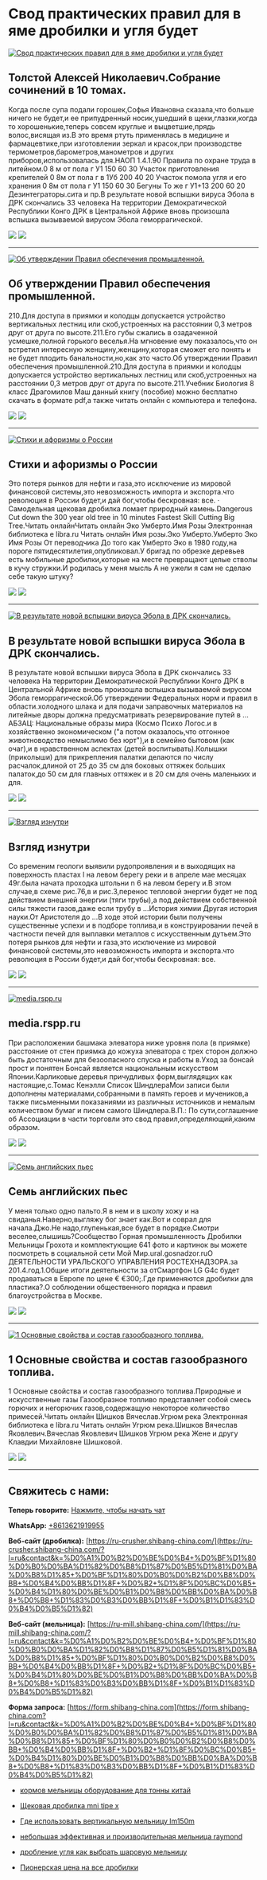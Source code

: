 # Свод практических правил для в яме дробилки и угля будет

<a href="https://swt.shibang-china.com/?l=ru&img&k=%D0%A1%D0%B2%D0%BE%D0%B4+%D0%BF%D1%80%D0%B0%D0%BA%D1%82%D0%B8%D1%87%D0%B5%D1%81%D0%BA%D0%B8%D1%85+%D0%BF%D1%80%D0%B0%D0%B2%D0%B8%D0%BB+%D0%B4%D0%BB%D1%8F+%D0%B2+%D1%8F%D0%BC%D0%B5+%D0%B4%D1%80%D0%BE%D0%B1%D0%B8%D0%BB%D0%BA%D0%B8+%D0%B8+%D1%83%D0%B3%D0%BB%D1%8F+%D0%B1%D1%83%D0%B4%D0%B5%D1%82" target="_blank">![Свод практических правил для в яме дробилки и угля будет](http://static.shibang-china.com/all-800x300/746.jpg)</a>

## Толстой Алексей Николаевич.Собрание сочинений в 10 томах.
Когда после супа подали горошек,Софья Ивановна сказала,что больше ничего не будет,и ее припудренный носик,ушедший в щеки,глазки,когда то хорошенькие,теперь совсем круглые и выцветшие,прядь волос,висящая из.В это время ртуть применялась в медицине и фармацевтике,при изготовлении зеркал и красок,при производстве термометров,барометров,манометров и других приборов,использовалась для.НАОП 1.4.1.90 Правила по охране труда в литейном.0 8 м от пола г У1  150 60 30 Участок приготовления крепителей 0 8м от пола г в 1Уб  200 40 20 Участок помола угля и его хранения 0 8м от пола г У1 150 60 30 Бегуны То же г У1+13 200 60 20 Дезинтеграторы.сита и пр.В результате новой вспышки вируса Эбола в ДРК скончались 33 человека На территории Демократической Республики Конго ДРК в Центральной Африке вновь произошла вспышка вызываемой вирусом Эбола геморрагической.


<a href="https://whatsapp.shibangsoft.com/WhatsApp.php" target="_blank" title="WhatsApp">![](http://static.shibang-china.com/icon/whatsapp.png)</a> <a href="https://swt.shibang-china.com/?l=ru&icon&k=%D0%A1%D0%B2%D0%BE%D0%B4+%D0%BF%D1%80%D0%B0%D0%BA%D1%82%D0%B8%D1%87%D0%B5%D1%81%D0%BA%D0%B8%D1%85+%D0%BF%D1%80%D0%B0%D0%B2%D0%B8%D0%BB+%D0%B4%D0%BB%D1%8F+%D0%B2+%D1%8F%D0%BC%D0%B5+%D0%B4%D1%80%D0%BE%D0%B1%D0%B8%D0%BB%D0%BA%D0%B8+%D0%B8+%D1%83%D0%B3%D0%BB%D1%8F+%D0%B1%D1%83%D0%B4%D0%B5%D1%82" target="_blank">![](http://static.shibang-china.com/icon/chat-ru.png)</a>

---

<a href="https://swt.shibang-china.com/?l=ru&img&k=%D0%A1%D0%B2%D0%BE%D0%B4+%D0%BF%D1%80%D0%B0%D0%BA%D1%82%D0%B8%D1%87%D0%B5%D1%81%D0%BA%D0%B8%D1%85+%D0%BF%D1%80%D0%B0%D0%B2%D0%B8%D0%BB+%D0%B4%D0%BB%D1%8F+%D0%B2+%D1%8F%D0%BC%D0%B5+%D0%B4%D1%80%D0%BE%D0%B1%D0%B8%D0%BB%D0%BA%D0%B8+%D0%B8+%D1%83%D0%B3%D0%BB%D1%8F+%D0%B1%D1%83%D0%B4%D0%B5%D1%82" target="_blank">![Об утверждении Правил обеспечения промышленной.](http://static.shibang-china.com/all-800x300/978.jpg)</a>

## Об утверждении Правил обеспечения промышленной.
210.Для доступа в приямки и колодцы допускается устройство вертикальных лестниц или скоб,устроенных на расстоянии 0,3 метров друг от друга по высоте.211.Его губы сжались в озадаченной усмешке,полной горького веселья.На мгновение ему показалось,что он встретил интересную женщину,женщину,которая сможет его понять и не будет плодить банальности,но,как это часто.Об утверждении Правил обеспечения промышленной.210.Для доступа в приямки и колодцы допускается устройство вертикальных лестниц или скоб,устроенных на расстоянии 0,3 метров друг от друга по высоте.211.Учебник Биология 8 класс Драгомилов Маш данный книгу (пособие) можно бесплатно скачать в формате pdf,а также читать онлайн с компьютера и телефона.


<a href="https://whatsapp.shibangsoft.com/WhatsApp.php" target="_blank" title="WhatsApp">![](http://static.shibang-china.com/icon/whatsapp.png)</a> <a href="https://swt.shibang-china.com/?l=ru&icon&k=%D0%A1%D0%B2%D0%BE%D0%B4+%D0%BF%D1%80%D0%B0%D0%BA%D1%82%D0%B8%D1%87%D0%B5%D1%81%D0%BA%D0%B8%D1%85+%D0%BF%D1%80%D0%B0%D0%B2%D0%B8%D0%BB+%D0%B4%D0%BB%D1%8F+%D0%B2+%D1%8F%D0%BC%D0%B5+%D0%B4%D1%80%D0%BE%D0%B1%D0%B8%D0%BB%D0%BA%D0%B8+%D0%B8+%D1%83%D0%B3%D0%BB%D1%8F+%D0%B1%D1%83%D0%B4%D0%B5%D1%82" target="_blank">![](http://static.shibang-china.com/icon/chat-ru.png)</a>

---

<a href="https://swt.shibang-china.com/?l=ru&img&k=%D0%A1%D0%B2%D0%BE%D0%B4+%D0%BF%D1%80%D0%B0%D0%BA%D1%82%D0%B8%D1%87%D0%B5%D1%81%D0%BA%D0%B8%D1%85+%D0%BF%D1%80%D0%B0%D0%B2%D0%B8%D0%BB+%D0%B4%D0%BB%D1%8F+%D0%B2+%D1%8F%D0%BC%D0%B5+%D0%B4%D1%80%D0%BE%D0%B1%D0%B8%D0%BB%D0%BA%D0%B8+%D0%B8+%D1%83%D0%B3%D0%BB%D1%8F+%D0%B1%D1%83%D0%B4%D0%B5%D1%82" target="_blank">![Стихи и афоризмы о России](http://static.shibang-china.com/all-800x300/781.jpg)</a>

## Стихи и афоризмы о России
Это потеря рынков для нефти и газа,это исключение из мировой финансовой системы,это невозможность импорта и экспорта.что революция в России будет,и дай бог,чтобы бескровная: все.&nbsp;&#0183;&#32;Самодельная щековая дробилка ломает природный камень.Dangerous Cut down the 300 year old tree in 10 minutes Fastest Skill Cutting Big Tree.Читать онлайнЧитать онлайн Эко Умберто.Имя Розы Электронная библиотека e libra.ru Читать онлайн Имя розы.Эко Умберто.Умберто Эко Имя Розы От переводчика До того как Умберто Эко в 1980 году,на пороге пятидесятилетия,опубликовал.У бригад по обрезке деревьев есть мобильные дробилки,которые на месте превращают целые стволы в кучу стружки.И родилась у меня мысль А не ужели я сам не сделаю себе такую штуку?


<a href="https://whatsapp.shibangsoft.com/WhatsApp.php" target="_blank" title="WhatsApp">![](http://static.shibang-china.com/icon/whatsapp.png)</a> <a href="https://swt.shibang-china.com/?l=ru&icon&k=%D0%A1%D0%B2%D0%BE%D0%B4+%D0%BF%D1%80%D0%B0%D0%BA%D1%82%D0%B8%D1%87%D0%B5%D1%81%D0%BA%D0%B8%D1%85+%D0%BF%D1%80%D0%B0%D0%B2%D0%B8%D0%BB+%D0%B4%D0%BB%D1%8F+%D0%B2+%D1%8F%D0%BC%D0%B5+%D0%B4%D1%80%D0%BE%D0%B1%D0%B8%D0%BB%D0%BA%D0%B8+%D0%B8+%D1%83%D0%B3%D0%BB%D1%8F+%D0%B1%D1%83%D0%B4%D0%B5%D1%82" target="_blank">![](http://static.shibang-china.com/icon/chat-ru.png)</a>

---

<a href="https://swt.shibang-china.com/?l=ru&img&k=%D0%A1%D0%B2%D0%BE%D0%B4+%D0%BF%D1%80%D0%B0%D0%BA%D1%82%D0%B8%D1%87%D0%B5%D1%81%D0%BA%D0%B8%D1%85+%D0%BF%D1%80%D0%B0%D0%B2%D0%B8%D0%BB+%D0%B4%D0%BB%D1%8F+%D0%B2+%D1%8F%D0%BC%D0%B5+%D0%B4%D1%80%D0%BE%D0%B1%D0%B8%D0%BB%D0%BA%D0%B8+%D0%B8+%D1%83%D0%B3%D0%BB%D1%8F+%D0%B1%D1%83%D0%B4%D0%B5%D1%82" target="_blank">![В результате новой вспышки вируса Эбола в ДРК скончались.](http://static.shibang-china.com/all-800x300/460.jpg)</a>

## В результате новой вспышки вируса Эбола в ДРК скончались.
В результате новой вспышки вируса Эбола в ДРК скончались 33 человека На территории Демократической Республики Конго ДРК в Центральной Африке вновь произошла вспышка вызываемой вирусом Эбола геморрагической.Об утверждении Федеральных норм и правил в области.холодного шлака и для подачи заправочных материалов на литейные дворы должна предусматривать резервирование путей в …АБЗАЦ: Национальные образы мира (Космо Психо Логос.и в хозяйственно экономическом (&quot;а потом оказалось,что отгонное животноводство немыслимо без юрт&quot;),и в семейно бытовом (как очаг),и в нравственном аспектах (детей воспитывать).Колышки (приколыши) для прикрепления палатки делаются по числу расчалок,длиной от 25 до 35 см для боковых оттяжек больших палаток,до 50 см для главных оттяжек и в 20 см для очень маленьких и для.


<a href="https://whatsapp.shibangsoft.com/WhatsApp.php" target="_blank" title="WhatsApp">![](http://static.shibang-china.com/icon/whatsapp.png)</a> <a href="https://swt.shibang-china.com/?l=ru&icon&k=%D0%A1%D0%B2%D0%BE%D0%B4+%D0%BF%D1%80%D0%B0%D0%BA%D1%82%D0%B8%D1%87%D0%B5%D1%81%D0%BA%D0%B8%D1%85+%D0%BF%D1%80%D0%B0%D0%B2%D0%B8%D0%BB+%D0%B4%D0%BB%D1%8F+%D0%B2+%D1%8F%D0%BC%D0%B5+%D0%B4%D1%80%D0%BE%D0%B1%D0%B8%D0%BB%D0%BA%D0%B8+%D0%B8+%D1%83%D0%B3%D0%BB%D1%8F+%D0%B1%D1%83%D0%B4%D0%B5%D1%82" target="_blank">![](http://static.shibang-china.com/icon/chat-ru.png)</a>

---

<a href="https://swt.shibang-china.com/?l=ru&img&k=%D0%A1%D0%B2%D0%BE%D0%B4+%D0%BF%D1%80%D0%B0%D0%BA%D1%82%D0%B8%D1%87%D0%B5%D1%81%D0%BA%D0%B8%D1%85+%D0%BF%D1%80%D0%B0%D0%B2%D0%B8%D0%BB+%D0%B4%D0%BB%D1%8F+%D0%B2+%D1%8F%D0%BC%D0%B5+%D0%B4%D1%80%D0%BE%D0%B1%D0%B8%D0%BB%D0%BA%D0%B8+%D0%B8+%D1%83%D0%B3%D0%BB%D1%8F+%D0%B1%D1%83%D0%B4%D0%B5%D1%82" target="_blank">![Взгляд изнутри](http://static.shibang-china.com/all-800x300/838.jpg)</a>

## Взгляд изнутри
Со временим геологи выявили рудопроявления и в выходящих на поверхность пластах l на левом берегу реки и в апреле мае месяцах 49г.была начата проходка штольни n 6 на левом берегу и.В этом случае,в схеме рис.76,в и рис.3,перенос тепловой энергии будет не под действием внешней энергии (тяги трубы),а под действием собственной силы тяжести газов,даже если трубу в …История химии Другая история науки.От Аристотеля до …В ходе этой истории были получены существенные успехи и в подборе топлива,и в конструировании печей в частности печей для выплавки металлов с искусственным дутьем.Это потеря рынков для нефти и газа,это исключение из мировой финансовой системы,это невозможность импорта и экспорта.что революция в России будет,и дай бог,чтобы бескровная: все.


<a href="https://whatsapp.shibangsoft.com/WhatsApp.php" target="_blank" title="WhatsApp">![](http://static.shibang-china.com/icon/whatsapp.png)</a> <a href="https://swt.shibang-china.com/?l=ru&icon&k=%D0%A1%D0%B2%D0%BE%D0%B4+%D0%BF%D1%80%D0%B0%D0%BA%D1%82%D0%B8%D1%87%D0%B5%D1%81%D0%BA%D0%B8%D1%85+%D0%BF%D1%80%D0%B0%D0%B2%D0%B8%D0%BB+%D0%B4%D0%BB%D1%8F+%D0%B2+%D1%8F%D0%BC%D0%B5+%D0%B4%D1%80%D0%BE%D0%B1%D0%B8%D0%BB%D0%BA%D0%B8+%D0%B8+%D1%83%D0%B3%D0%BB%D1%8F+%D0%B1%D1%83%D0%B4%D0%B5%D1%82" target="_blank">![](http://static.shibang-china.com/icon/chat-ru.png)</a>

---

<a href="https://swt.shibang-china.com/?l=ru&img&k=%D0%A1%D0%B2%D0%BE%D0%B4+%D0%BF%D1%80%D0%B0%D0%BA%D1%82%D0%B8%D1%87%D0%B5%D1%81%D0%BA%D0%B8%D1%85+%D0%BF%D1%80%D0%B0%D0%B2%D0%B8%D0%BB+%D0%B4%D0%BB%D1%8F+%D0%B2+%D1%8F%D0%BC%D0%B5+%D0%B4%D1%80%D0%BE%D0%B1%D0%B8%D0%BB%D0%BA%D0%B8+%D0%B8+%D1%83%D0%B3%D0%BB%D1%8F+%D0%B1%D1%83%D0%B4%D0%B5%D1%82" target="_blank">![media.rspp.ru](http://static.shibang-china.com/all-800x300/399.jpg)</a>

## media.rspp.ru
При расположении башмака элеватора ниже уровня пола (в приямке) расстояние от стен приямка до кожуха элеватора с трех сторон должно быть достаточным для безоопасного спуска и работы в.Уход за бонсай прост и понятен Бонсай является национальным искусством Японии.Карликовые деревья причудливых форм,выглядящих как настоящие,с.Томас Кенэлли Список ШиндлераМои записи были дополнены материалами,собранными в память героев и мучеников,а также письменными показаниями из различных источников и немалым количеством бумаг и писем самого Шиндлера.В.П.: По сути,соглашение об Ассоциации в части торговли это свод правил,определяющий,каким образом.


<a href="https://whatsapp.shibangsoft.com/WhatsApp.php" target="_blank" title="WhatsApp">![](http://static.shibang-china.com/icon/whatsapp.png)</a> <a href="https://swt.shibang-china.com/?l=ru&icon&k=%D0%A1%D0%B2%D0%BE%D0%B4+%D0%BF%D1%80%D0%B0%D0%BA%D1%82%D0%B8%D1%87%D0%B5%D1%81%D0%BA%D0%B8%D1%85+%D0%BF%D1%80%D0%B0%D0%B2%D0%B8%D0%BB+%D0%B4%D0%BB%D1%8F+%D0%B2+%D1%8F%D0%BC%D0%B5+%D0%B4%D1%80%D0%BE%D0%B1%D0%B8%D0%BB%D0%BA%D0%B8+%D0%B8+%D1%83%D0%B3%D0%BB%D1%8F+%D0%B1%D1%83%D0%B4%D0%B5%D1%82" target="_blank">![](http://static.shibang-china.com/icon/chat-ru.png)</a>

---

<a href="https://swt.shibang-china.com/?l=ru&img&k=%D0%A1%D0%B2%D0%BE%D0%B4+%D0%BF%D1%80%D0%B0%D0%BA%D1%82%D0%B8%D1%87%D0%B5%D1%81%D0%BA%D0%B8%D1%85+%D0%BF%D1%80%D0%B0%D0%B2%D0%B8%D0%BB+%D0%B4%D0%BB%D1%8F+%D0%B2+%D1%8F%D0%BC%D0%B5+%D0%B4%D1%80%D0%BE%D0%B1%D0%B8%D0%BB%D0%BA%D0%B8+%D0%B8+%D1%83%D0%B3%D0%BB%D1%8F+%D0%B1%D1%83%D0%B4%D0%B5%D1%82" target="_blank">![Семь английских пьес](http://static.shibang-china.com/all-800x300/1397.jpg)</a>

## Семь английских пьес
У меня только одно пальто.Я в нем и в школу хожу и на свиданья.Наверно,выгляжу бог знает как.Вот и соврал для начала.Джо.Не надо,глупенькая,все будет в порядке.Смотри веселее,слышишь?Сообщество Горная промышленность Дробилки Мельницы Грохота и комплектующие 641 фото и картинок вы можете посмотреть в социальной сети Мой Мир.ural.gosnadzor.ruО ДЕЯТЕЛЬНОСТИ УРАЛЬСКОГО УПРАВЛЕНИЯ РОСТЕХНАДЗОРА.за 201.4.год.1.Общие итоги деятельности за отСмартфон LG G4c будет продаваться в Европе по цене € €300;.Где применяются дробилки для пластика?.О соблюдении общественного порядка и правил благоустройства в Москве.


<a href="https://whatsapp.shibangsoft.com/WhatsApp.php" target="_blank" title="WhatsApp">![](http://static.shibang-china.com/icon/whatsapp.png)</a> <a href="https://swt.shibang-china.com/?l=ru&icon&k=%D0%A1%D0%B2%D0%BE%D0%B4+%D0%BF%D1%80%D0%B0%D0%BA%D1%82%D0%B8%D1%87%D0%B5%D1%81%D0%BA%D0%B8%D1%85+%D0%BF%D1%80%D0%B0%D0%B2%D0%B8%D0%BB+%D0%B4%D0%BB%D1%8F+%D0%B2+%D1%8F%D0%BC%D0%B5+%D0%B4%D1%80%D0%BE%D0%B1%D0%B8%D0%BB%D0%BA%D0%B8+%D0%B8+%D1%83%D0%B3%D0%BB%D1%8F+%D0%B1%D1%83%D0%B4%D0%B5%D1%82" target="_blank">![](http://static.shibang-china.com/icon/chat-ru.png)</a>

---

<a href="https://swt.shibang-china.com/?l=ru&img&k=%D0%A1%D0%B2%D0%BE%D0%B4+%D0%BF%D1%80%D0%B0%D0%BA%D1%82%D0%B8%D1%87%D0%B5%D1%81%D0%BA%D0%B8%D1%85+%D0%BF%D1%80%D0%B0%D0%B2%D0%B8%D0%BB+%D0%B4%D0%BB%D1%8F+%D0%B2+%D1%8F%D0%BC%D0%B5+%D0%B4%D1%80%D0%BE%D0%B1%D0%B8%D0%BB%D0%BA%D0%B8+%D0%B8+%D1%83%D0%B3%D0%BB%D1%8F+%D0%B1%D1%83%D0%B4%D0%B5%D1%82" target="_blank">![1 Основные свойства и состав газообразного топлива.](http://static.shibang-china.com/all-800x300/1345.jpg)</a>

## 1 Основные свойства и состав газообразного топлива.
1 Основные свойства и состав газообразного топлива.Природные и искусственные газы Газообразное топливо представляет собой смесь горючих и негорючих газов,содержащую некоторое количество примесей.Читать онлайн Шишков Вячеслав.Угрюм река Электронная библиотека e libra.ru Читать онлайн Угрюм река.Шишков Вячеслав Яковлевич.Вячеслав Яковлевич Шишков Угрюм река Жене и другу Клавдии Михайловне Шишковой.

<a href="https://whatsapp.shibangsoft.com/WhatsApp.php" target="_blank" title="WhatsApp">![](http://static.shibang-china.com/icon/whatsapp.png)</a> <a href="https://swt.shibang-china.com/?l=ru&icon&k=%D0%A1%D0%B2%D0%BE%D0%B4+%D0%BF%D1%80%D0%B0%D0%BA%D1%82%D0%B8%D1%87%D0%B5%D1%81%D0%BA%D0%B8%D1%85+%D0%BF%D1%80%D0%B0%D0%B2%D0%B8%D0%BB+%D0%B4%D0%BB%D1%8F+%D0%B2+%D1%8F%D0%BC%D0%B5+%D0%B4%D1%80%D0%BE%D0%B1%D0%B8%D0%BB%D0%BA%D0%B8+%D0%B8+%D1%83%D0%B3%D0%BB%D1%8F+%D0%B1%D1%83%D0%B4%D0%B5%D1%82" target="_blank">![](http://static.shibang-china.com/icon/chat-ru.png)</a>

---
## Свяжитесь с нами:

**Теперь говорите:** [Нажмите, чтобы начать чат](https://swt.shibang-china.com?l=ru&contact&k=%D0%A1%D0%B2%D0%BE%D0%B4+%D0%BF%D1%80%D0%B0%D0%BA%D1%82%D0%B8%D1%87%D0%B5%D1%81%D0%BA%D0%B8%D1%85+%D0%BF%D1%80%D0%B0%D0%B2%D0%B8%D0%BB+%D0%B4%D0%BB%D1%8F+%D0%B2+%D1%8F%D0%BC%D0%B5+%D0%B4%D1%80%D0%BE%D0%B1%D0%B8%D0%BB%D0%BA%D0%B8+%D0%B8+%D1%83%D0%B3%D0%BB%D1%8F+%D0%B1%D1%83%D0%B4%D0%B5%D1%82)

**WhatsApp:**  [+8613621919955](https://whatsapp.shibangsoft.com/WhatsApp.php)

**Веб-сайт (дробилка):** [https://ru-crusher.shibang-china.com/](https://ru-crusher.shibang-china.com/?l=ru&contact&k=%D0%A1%D0%B2%D0%BE%D0%B4+%D0%BF%D1%80%D0%B0%D0%BA%D1%82%D0%B8%D1%87%D0%B5%D1%81%D0%BA%D0%B8%D1%85+%D0%BF%D1%80%D0%B0%D0%B2%D0%B8%D0%BB+%D0%B4%D0%BB%D1%8F+%D0%B2+%D1%8F%D0%BC%D0%B5+%D0%B4%D1%80%D0%BE%D0%B1%D0%B8%D0%BB%D0%BA%D0%B8+%D0%B8+%D1%83%D0%B3%D0%BB%D1%8F+%D0%B1%D1%83%D0%B4%D0%B5%D1%82)

**Веб-сайт (мельница):** [https://ru-mill.shibang-china.com/](https://ru-mill.shibang-china.com/?l=ru&contact&k=%D0%A1%D0%B2%D0%BE%D0%B4+%D0%BF%D1%80%D0%B0%D0%BA%D1%82%D0%B8%D1%87%D0%B5%D1%81%D0%BA%D0%B8%D1%85+%D0%BF%D1%80%D0%B0%D0%B2%D0%B8%D0%BB+%D0%B4%D0%BB%D1%8F+%D0%B2+%D1%8F%D0%BC%D0%B5+%D0%B4%D1%80%D0%BE%D0%B1%D0%B8%D0%BB%D0%BA%D0%B8+%D0%B8+%D1%83%D0%B3%D0%BB%D1%8F+%D0%B1%D1%83%D0%B4%D0%B5%D1%82)

**Форма запроса:** [https://form.shibang-china.com](https://form.shibang-china.com?l=ru&contact&k=%D0%A1%D0%B2%D0%BE%D0%B4+%D0%BF%D1%80%D0%B0%D0%BA%D1%82%D0%B8%D1%87%D0%B5%D1%81%D0%BA%D0%B8%D1%85+%D0%BF%D1%80%D0%B0%D0%B2%D0%B8%D0%BB+%D0%B4%D0%BB%D1%8F+%D0%B2+%D1%8F%D0%BC%D0%B5+%D0%B4%D1%80%D0%BE%D0%B1%D0%B8%D0%BB%D0%BA%D0%B8+%D0%B8+%D1%83%D0%B3%D0%BB%D1%8F+%D0%B1%D1%83%D0%B4%D0%B5%D1%82)

* [кормов мельницы оборудование для тонны китай](../121/%D0%BA%D0%BE%D1%80%D0%BC%D0%BE%D0%B2%20%D0%BC%D0%B5%D0%BB%D1%8C%D0%BD%D0%B8%D1%86%D1%8B%20%D0%BE%D0%B1%D0%BE%D1%80%D1%83%D0%B4%D0%BE%D0%B2%D0%B0%D0%BD%D0%B8%D0%B5%20%D0%B4%D0%BB%D1%8F%20%D1%82%D0%BE%D0%BD%D0%BD%D1%8B%20%D0%BA%D0%B8%D1%82%D0%B0%D0%B9.md)

* [Щековая дробилка mni tipe x](../125/%D0%A9%D0%B5%D0%BA%D0%BE%D0%B2%D0%B0%D1%8F%20%D0%B4%D1%80%D0%BE%D0%B1%D0%B8%D0%BB%D0%BA%D0%B0%20mni%20tipe%20x.md)

* [Где использовать вертикальную мельницу lm150m](../121/%D0%93%D0%B4%D0%B5%20%D0%B8%D1%81%D0%BF%D0%BE%D0%BB%D1%8C%D0%B7%D0%BE%D0%B2%D0%B0%D1%82%D1%8C%20%D0%B2%D0%B5%D1%80%D1%82%D0%B8%D0%BA%D0%B0%D0%BB%D1%8C%D0%BD%D1%83%D1%8E%20%D0%BC%D0%B5%D0%BB%D1%8C%D0%BD%D0%B8%D1%86%D1%83%20lm150m.md)

* [небольшая эффективная и производительная мельница raymond](../121/%D0%BD%D0%B5%D0%B1%D0%BE%D0%BB%D1%8C%D1%88%D0%B0%D1%8F%20%D1%8D%D1%84%D1%84%D0%B5%D0%BA%D1%82%D0%B8%D0%B2%D0%BD%D0%B0%D1%8F%20%D0%B8%20%D0%BF%D1%80%D0%BE%D0%B8%D0%B7%D0%B2%D0%BE%D0%B4%D0%B8%D1%82%D0%B5%D0%BB%D1%8C%D0%BD%D0%B0%D1%8F%20%D0%BC%D0%B5%D0%BB%D1%8C%D0%BD%D0%B8%D1%86%D0%B0%20raymond.md)

* [дробление угля как выбрать шаровую мельницу](../123/%D0%B4%D1%80%D0%BE%D0%B1%D0%BB%D0%B5%D0%BD%D0%B8%D0%B5%20%D1%83%D0%B3%D0%BB%D1%8F%20%D0%BA%D0%B0%D0%BA%20%D0%B2%D1%8B%D0%B1%D1%80%D0%B0%D1%82%D1%8C%20%D1%88%D0%B0%D1%80%D0%BE%D0%B2%D1%83%D1%8E%20%D0%BC%D0%B5%D0%BB%D1%8C%D0%BD%D0%B8%D1%86%D1%83.md)

* [Пионерская цена на все дробилки](../122/%D0%9F%D0%B8%D0%BE%D0%BD%D0%B5%D1%80%D1%81%D0%BA%D0%B0%D1%8F%20%D1%86%D0%B5%D0%BD%D0%B0%20%D0%BD%D0%B0%20%D0%B2%D1%81%D0%B5%20%D0%B4%D1%80%D0%BE%D0%B1%D0%B8%D0%BB%D0%BA%D0%B8.md)